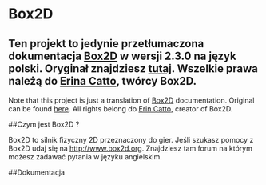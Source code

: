 # Box2D

Ten projekt to jedynie przetłumaczona dokumentacja [Box2D](https://github.com/erincatto/Box2D) w wersji 2.3.0 na język polski. Oryginał znajdziesz [tutaj](http://box2d.org/manual.pdf). 
Wszelkie prawa należą do [Erina Catto](https://github.com/erincatto/), twórcy Box2D.
---
Note that this project is just a translation of [Box2D](https://github.com/erincatto/Box2D) documentation. Original can be found [here](http://box2d.org/manual.pdf). All rights belong do [Erin Catto](https://github.com/erincatto/), creator of Box2D.

##Czym jest Box2D ?

Box2D to silnik fizyczny 2D przeznaczony do gier.
Jeśli szukasz pomocy z Box2D udaj się na http://www.box2d.org. Znajdziesz tam forum na którym możesz zadawać pytania w języku angielskim.

##Dokumentacja


